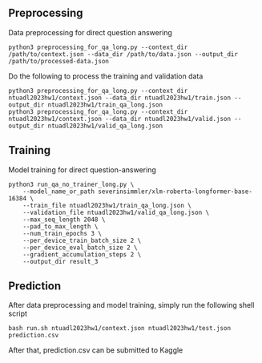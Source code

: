 ## Preprocessing
Data preprocessing for direct question answering
```
python3 preprocessing_for_qa_long.py --context_dir /path/to/context.json --data_dir /path/to/data.json --output_dir /path/to/processed-data.json
```
Do the following to process the training and validation data
```
python3 preprocessing_for_qa_long.py --context_dir ntuadl2023hw1/context.json --data_dir ntuadl2023hw1/train.json --output_dir ntuadl2023hw1/train_qa_long.json
python3 preprocessing_for_qa_long.py --context_dir ntuadl2023hw1/context.json --data_dir ntuadl2023hw1/valid.json --output_dir ntuadl2023hw1/valid_qa_long.json
```

## Training
Model training for direct question-answering
```
python3 run_qa_no_trainer_long.py \
    --model_name_or_path severinsimmler/xlm-roberta-longformer-base-16384 \
    --train_file ntuadl2023hw1/train_qa_long.json \
    --validation_file ntuadl2023hw1/valid_qa_long.json \
    --max_seq_length 2048 \
    --pad_to_max_length \
    --num_train_epochs 3 \
    --per_device_train_batch_size 2 \
    --per_device_eval_batch_size 2 \
    --gradient_accumulation_steps 2 \
    --output_dir result_3
```

## Prediction
After data preprocessing and model training, simply run the following shell script
```
bash run.sh ntuadl2023hw1/context.json ntuadl2023hw1/test.json prediction.csv
```
After that, prediction.csv can be submitted to Kaggle 